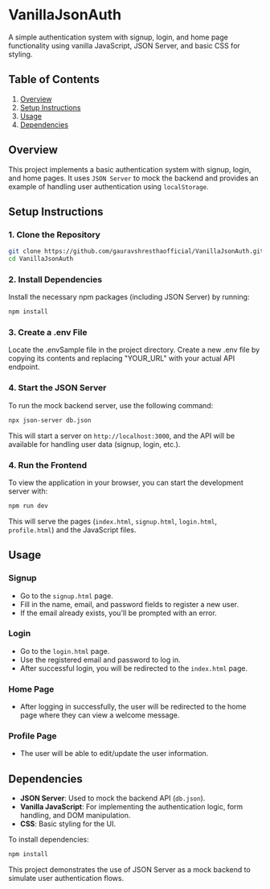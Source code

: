 # VanillaJsonAuth

A simple authentication system with signup, login, and home page functionality using vanilla JavaScript, JSON Server, and basic CSS for styling.

## Table of Contents

1. [Overview](#overview)
2. [Setup Instructions](#setup-instructions)
3. [Usage](#usage)
4. [Dependencies](#dependencies)

## Overview

This project implements a basic authentication system with signup, login, and home pages. It uses `JSON Server` to mock the backend and provides an example of handling user authentication using `localStorage`.

## Setup Instructions

### 1. Clone the Repository

```bash
git clone https://github.com/gauravshresthaofficial/VanillaJsonAuth.git
cd VanillaJsonAuth
```

### 2. Install Dependencies

Install the necessary npm packages (including JSON Server) by running:

```bash
npm install
```

### 3. Create a .env File

Locate the .envSample file in the project directory. Create a new .env file by copying its contents and replacing "YOUR_URL" with your actual API endpoint.

### 4. Start the JSON Server

To run the mock backend server, use the following command:

```bash
npx json-server db.json
```

This will start a server on `http://localhost:3000`, and the API will be available for handling user data (signup, login, etc.).

### 4. Run the Frontend

To view the application in your browser, you can start the development server with:

```bash
npm run dev
```

This will serve the pages (`index.html`, `signup.html`, `login.html`, `profile.html`) and the JavaScript files.

## Usage

### Signup

- Go to the `signup.html` page.
- Fill in the name, email, and password fields to register a new user.
- If the email already exists, you'll be prompted with an error.

### Login

- Go to the `login.html` page.
- Use the registered email and password to log in.
- After successful login, you will be redirected to the `index.html` page.

### Home Page

- After logging in successfully, the user will be redirected to the home page where they can view a welcome message.

### Profile Page

- The user will be able to edit/update the user information.

## Dependencies

- **JSON Server**: Used to mock the backend API (`db.json`).
- **Vanilla JavaScript**: For implementing the authentication logic, form handling, and DOM manipulation.
- **CSS**: Basic styling for the UI.

To install dependencies:

```bash
npm install
```

This project demonstrates the use of JSON Server as a mock backend to simulate user authentication flows.

